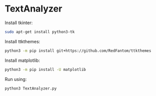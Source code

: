 # TextAnalyzer

Install tkinter:
```bash
sudo apt-get install python3-tk
```

Install ttkthemes:
```bash
python3 -m pip install git+https://github.com/RedFantom/ttkthemes
```

Install matplotlib:
```bash
python3 -m pip install -U matplotlib
```

Run using:
```bash
python3 TextAnalyzer.py
```
